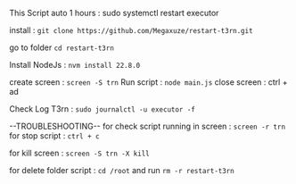 This Script auto 1 hours : sudo systemctl restart executor

install : ```git clone https://github.com/Megaxuze/restart-t3rn.git```

go to folder ```cd restart-t3rn```

Install NodeJs : ```nvm install 22.8.0```

create screen : ```screen -S trn```
Run script : ```node main.js```
close screen : ctrl + ad

Check Log T3rn : ```sudo journalctl -u executor -f```



--TROUBLESHOOTING--
for check script running in screen : ```screen -r trn```
for stop script : ```ctrl + c```

for kill screen : ```screen -S trn -X kill```

for delete folder script : ```cd /root``` and run ```rm -r restart-t3rn```


